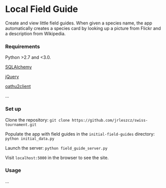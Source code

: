 # Local Field Guide
Create and view little field guides. When given a species name, the app automatically creates a species card by looking up a picture from Flickr and a description from Wikipedia. 


### Requirements

Python >2.7 and <3.0.

[SQLAlchemy](http://www.sqlalchemy.org/)

[jQuery](https://jquery.com/)

[oathu2client](https://pypi.python.org/pypi/oauth2client)


...


### Set up

Clone the repository:
`git clone https://github.com/jrleszcz/swiss-tournament.git`

Populate the app with field guides in the `initial-field-guides` directory:
`python initial_data.py`

Launch the server:
`python field_guide_server.py`

Visit `localhost:5000` in the browser to see the site.


### Usage

...